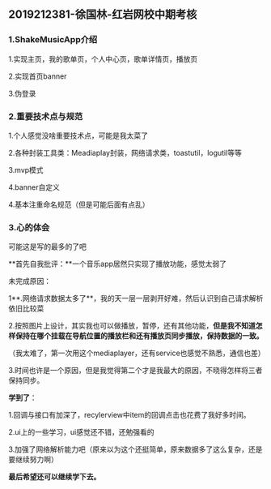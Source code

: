 ## 2019212381-徐国林-红岩网校中期考核

### 1.ShakeMusicApp介绍

1.实现主页，我的歌单页，个人中心页，歌单详情页，播放页

2.实现首页banner

3.伪登录

### 2.重要技术点与规范

1.个人感觉没啥重要技术点，可能是我太菜了

2.各种封装工具类：Meadiaplay封装，网络请求类，toastutil，logutil等等

3.mvp模式

4.banner自定义

4.基本注重命名规范（但是可能后面有点乱）

### 3.心的体会

可能这是写的最多的了吧

**首先自我批评：**一个音乐app居然只实现了播放功能，感觉太弱了

未完成原因：

1**.网络请求数据太多了**，我的天一层一层剥开好难，然后认识到自己请求解析依旧比较菜

2.按照图片上设计，其实我也可以做播放，暂停，还有其他功能，**但是我不知道怎样保持在哪个挂载在导航位置的播放栏和还有播放页同步播放，保持数据的一致。**

（我太难了，第一次用这个mediaplayer，还有service也感觉不熟悉，通信也差）

3.时间也许是一个原因，但是我觉得第二个才是我最大的原因，不晓得怎样将三者保持同步。

**学到了**：

1.回调与接口有加深了，recylerview中item的回调点击也花费了我好多时间。

2.ui上的一些学习，ui感觉还不错，还勉强看的

3.加强了网络解析能力吧（原来以为这个还挺简单，原来数据多了这么复杂，还是要继续努力啊）

**最后希望还可以继续学下去。**







